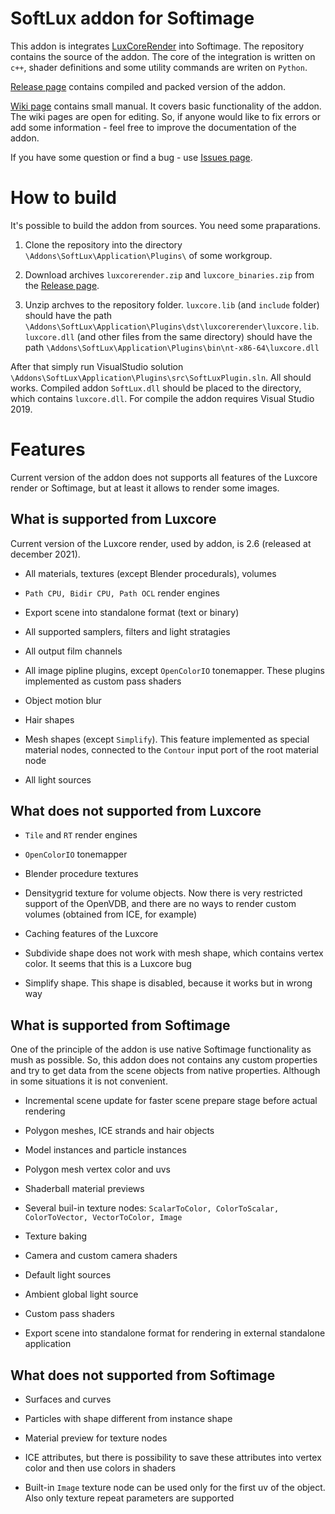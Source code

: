 # SoftLux addon for Softimage

This addon is integrates [LuxCoreRender](https://luxcorerender.org/) into Softimage. The repository contains the source of the addon. The core of the integration is written on ```c++```, shader definitions and some utility commands are writen on ```Python```. 

[Release page](https://github.com/Tugcga/SoftLux/releases) contains compiled and packed version of the addon.

[Wiki page](https://github.com/Tugcga/SoftLux/wiki) contains small manual. It covers basic functionality of the addon. The wiki pages are open for editing. So, if anyone would like to fix errors or add some information - feel free to improve the documentation of the addon.

If you have some question or find a bug - use [Issues page](https://github.com/Tugcga/SoftLux/issues).

# How to build

It's possible to build the addon from sources. You need some praparations.

1. Clone the repository into the directory ```\Addons\SoftLux\Application\Plugins\``` of some workgroup.

2. Download archives ```luxcorerender.zip``` and ```luxcore_binaries.zip``` from the [Release page](https://github.com/Tugcga/SoftLux/releases/tag/1.0).

3. Unzip archves to the repository folder. ```luxcore.lib``` (and ```include``` folder) should have the path ```\Addons\SoftLux\Application\Plugins\dst\luxcorerender\luxcore.lib```. ```luxcore.dll``` (and other files from the same directory) should have the path ```\Addons\SoftLux\Application\Plugins\bin\nt-x86-64\luxcore.dll```

After that simply run VisualStudio solution ```\Addons\SoftLux\Application\Plugins\src\SoftLuxPlugin.sln```. All should works. Compiled addon ```SoftLux.dll``` should be placed to the directory, which contains ```luxcore.dll```. For compile the addon requires Visual Studio 2019. 

# Features

Current version of the addon does not supports all features of the Luxcore render or Softimage, but at least it allows to render some images.

## What is supported from Luxcore

Current version of the Luxcore render, used by addon, is 2.6 (released at december 2021). 

* All materials, textures (except Blender procedurals), volumes

* ```Path CPU, Bidir CPU, Path OCL``` render engines

* Export scene into standalone format (text or binary)

* All supported samplers, filters and light stratagies

* All output film channels

* All image pipline plugins, except ```OpenColorIO``` tonemapper. These plugins implemented as custom pass shaders

* Object motion blur

* Hair shapes

* Mesh shapes (except ```Simplify```). This feature implemented as special material nodes, connected to the ```Contour``` input port of the root material node

* All light sources



## What does not supported from Luxcore

* ```Tile``` and ```RT``` render engines

* ```OpenColorIO``` tonemapper

* Blender procedure textures

* Densitygrid texture for volume objects. Now there is very restricted support of the OpenVDB, and there are no ways to render custom volumes (obtained from ICE, for example)

* Caching features of the Luxcore

* Subdivide shape does not work with mesh shape, which contains vertex color. It seems that this is a Luxcore bug

* Simplify shape. This shape is disabled, because it works but in wrong way


## What is supported from Softimage

One of the principle of the addon is use native Softimage functionality as mush as possible. So, this addon does not contains any custom properties and try to get data from the scene objects from native properties. Although in some situations it is not convenient.

* Incremental scene update for faster scene prepare stage before actual rendering

* Polygon meshes, ICE strands and hair objects

* Model instances and particle instances

* Polygon mesh vertex color and uvs

* Shaderball material previews

* Several buil-in texture nodes: ```ScalarToColor, ColorToScalar, ColorToVector, VectorToColor, Image```

* Texture baking

* Camera and custom camera shaders

* Default light sources

* Ambient global light source

* Custom pass shaders

* Export scene into standalone format for rendering in external standalone application


## What does not supported from Softimage

* Surfaces and curves

* Particles with shape different from instance shape

* Material preview for texture nodes

* ICE attributes, but there is possibility to save these attributes into vertex color and then use colors in shaders

* Built-in ```Image``` texture node can be used only for the first uv of the object. Also only texture repeat parameters are supported

